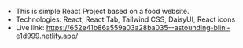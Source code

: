 - This is  simple React Project based on a food website.
- Technologies: React, React Tab, Tailwind CSS, DaisyUI, React icons
- Live link: https://652e41b86a559a03a28ba035--astounding-blini-e1d999.netlify.app/
